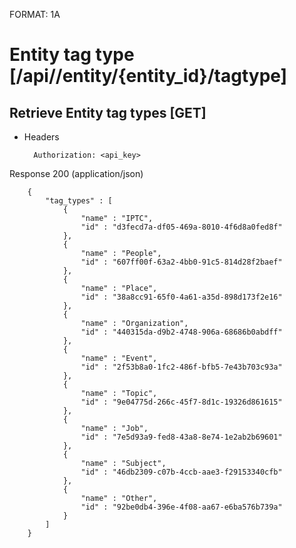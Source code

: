 FORMAT: 1A


# Entity tag type [/api//entity/{entity_id}/tagtype]


## Retrieve Entity tag types [GET]


+ Headers

        Authorization: <api_key>



Response 200 (application/json)

        {
            "tag_types" : [
                {
                    "name" : "IPTC",
                    "id" : "d3fecd7a-df05-469a-8010-4f6d8a0fed8f"
                },
                {
                    "name" : "People",
                    "id" : "607ff00f-63a2-4bb0-91c5-814d28f2baef"
                },
                {
                    "name" : "Place",
                    "id" : "38a8cc91-65f0-4a61-a35d-898d173f2e16"
                },
                {
                    "name" : "Organization",
                    "id" : "440315da-d9b2-4748-906a-68686b0abdff"
                },
                {
                    "name" : "Event",
                    "id" : "2f53b8a0-1fc2-486f-bfb5-7e43b703c93a"
                },
                {
                    "name" : "Topic",
                    "id" : "9e04775d-266c-45f7-8d1c-19326d861615"
                },
                {
                    "name" : "Job",
                    "id" : "7e5d93a9-fed8-43a8-8e74-1e2ab2b69601"
                },
                {
                    "name" : "Subject",
                    "id" : "46db2309-c07b-4ccb-aae3-f29153340cfb"
                },
                {
                    "name" : "Other",
                    "id" : "92be0db4-396e-4f08-aa67-e6ba576b739a"
                }
            ]
        }

